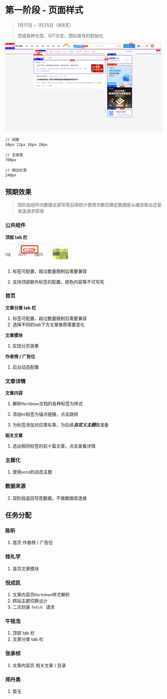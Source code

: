 # 第一阶段 - 页面样式

> 1月17日 ~ 1月25日（共8天）
>
> 完成各种仓库、GIT分支、团队账号的初始化
>

![](../img/style-preview.jpg)

```text
// 间距
10px 12px 16px 20px

// 主体宽
700px

// 侧边栏宽
240px
```

## 预期效果

> 现阶段组件内数据全部写死后续统计使用次数后确定数据是从缓存取出还是发送请求获得

### 公共组件

**顶部 tab 栏**

![](../img/style-key.png)

1. 标签可配置，超过数量限制后需要兼容

2. 支持顶部额外标签的配置，颜色内容等不可写死

### 首页

**文章分类 tab 栏**

1. 标签可配置，超过数量限制后需要兼容
2. 选择不同的tab下方文章推荐需要变化

**文章模块**

1. 实现分页效果

**作者榜 / 广告位**

1. 后台动态配置


### 文章详情

**文章内容**

1. 解析`MarkDown`文档的各种标签为样式

2. 添加`H1`标签为锚点链接，点击跳转

3. 为标签添加对应类名等，为后续***自定义主题***做准备

**相关文章**

1. 选出相同标签的前十篇文章，点击查看详情

### 主题化

1. 使用`antd`的动态主题

### 数据来源

2. 现阶段返回写死数据，不做数据库连接

## 任务分配

### 陈昕

1. 首页 作者榜 / 广告位

### 桂礼学

1. 首页文章模块

### 倪成凯

1. 文章内容页`Markdown`样式解析
2. 网站主题切换设计
3. 二次封装 `fetch ` 请求

### 牛铭浩

1. 顶部 tab 栏
2. 文章分类 tab 栏

### 张承桢

1. 文章内容页 相关文章 / 目录

### 郑丹勇

1. 暂无
